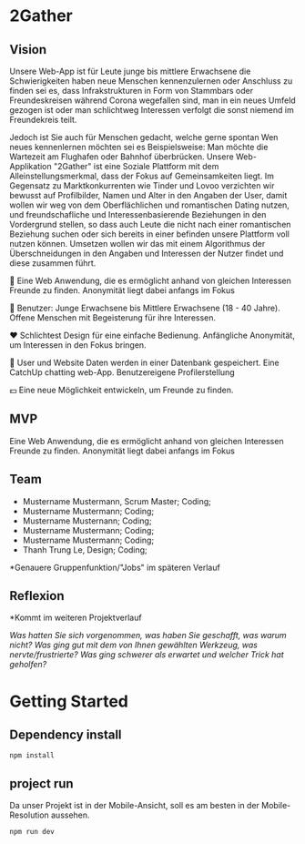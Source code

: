 # 2Gather

## Vision
Unsere Web-App ist für Leute junge bis mittlere Erwachsene die Schwierigkeiten haben neue Menschen kennenzulernen oder Anschluss zu finden sei es, dass Infrakstrukturen in Form von Stammbars oder Freundeskreisen während Corona wegefallen sind, man in ein neues Umfeld gezogen ist oder man schlichtweg Interessen verfolgt die sonst niemend im Freundekreis teilt.

Jedoch ist Sie auch für Menschen gedacht, welche gerne spontan Wen neues kennenlernen möchten sei es Beispielsweise:
    Man möchte die Wartezeit am Flughafen oder Bahnhof überbrücken. Unsere Web-Applikation "2Gather" ist eine Soziale Plattform mit dem Alleinstellungsmerkmal, dass der Fokus auf Gemeinsamkeiten liegt. 
Im Gegensatz zu Marktkonkurrenten wie Tinder und Lovoo verzichten wir bewusst auf Profilbilder, Namen und Alter in den Angaben der User, damit wollen wir weg von dem Oberflächlichen und romantischen Dating nutzen, und freundschafliche und Interessenbasierende Beziehungen in den Vordergrund stellen, so dass auch Leute die nicht nach einer romantischen Beziehung suchen oder sich bereits in einer befinden unsere Plattform voll nutzen können. 
Umsetzen wollen wir das mit einem Algorithmus der Überschneidungen in den Angaben und Interessen der Nutzer findet und diese zusammen führt.

:rocket: Eine Web Anwendung, die es ermöglicht anhand von gleichen Interessen Freunde zu finden. Anonymität liegt dabei anfangs im Fokus

:busts_in_silhouette: Benutzer: Junge Erwachsene bis Mittlere Erwachsene (18 - 40 Jahre).
    Offene Menschen mit Begeisterung für ihre Interessen.

:heart: Schlichtest Design für eine einfache Bedienung.
    Anfängliche Anonymität, um Interessen in den Fokus bringen.

:gift: User und Website Daten werden in einer Datenbank gespeichert.
    Eine CatchUp chatting web-App.
    Benutzereigene Profilerstellung

:dollar: Eine neue Möglichkeit entwickeln, um Freunde zu finden.


## MVP
Eine Web Anwendung, die es ermöglicht anhand von gleichen Interessen Freunde zu finden. Anonymität liegt dabei anfangs im Fokus


## Team
- Mustername Mustermann, Scrum Master; Coding;
- Mustername Mustermann; Coding;
- Mustername Musternann; Coding;
- Mustername Mustermann; Coding;
- Mustername Mustermann; Coding;
- Thanh Trung Le, Design; Coding;

*Genauere Gruppenfunktion/"Jobs" im späteren Verlauf

## Reflexion
*Kommt im weiteren Projektverlauf

*Was hatten Sie sich vorgenommen, was haben Sie geschafft, was warum nicht? Was ging gut mit dem von Ihnen gewählten Werkzeug, was nervte/frustrierte? Was ging schwerer als erwartet und welcher Trick hat geholfen?*
 
# Getting Started

## Dependency install

```
npm install
```

## project run

Da unser Projekt ist in der Mobile-Ansicht, soll es am besten in der Mobile-Resolution aussehen.

```
npm run dev
```


